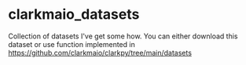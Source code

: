 # clarkmaio_datasets
Collection of datasets I've get some how.
You can either download this dataset or use function implemented in https://github.com/clarkmaio/clarkpy/tree/main/datasets
